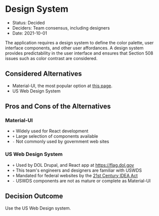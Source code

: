# Design System

* Status: Decided
* Deciders: Team consensus, including designers
* Date: 2021-10-01

The application requires a design system to define the color palette, user interface components, and other user affordances. A design system provides predictability in the user interface and ensures that Section 508 issues such as color contrast are considered.

## Considered Alternatives

* Material-UI, the most popular option at [this page](https://openbase.com/categories/js/best-react-design-system-libraries).
* US Web Design System

## Pros and Cons of the Alternatives

### Material-UI

* `+` Widely used for React development
* `+` Large selection of components available
* `-` Not commonly used by government web sites

### US Web Design System

* `+` Used by DOL Drupal, and React app at https://flag.dol.gov
* `+` This team's engineers and designers are familiar with USWDS
* `+` Mandated for federal websites by the [21st Century IDEA Act](https://digital.gov/resources/21st-century-integrated-digital-experience-act/)
* `-` USWDS components are not as mature or complete as Material-UI

## Decision Outcome

Use the US Web Design system.
